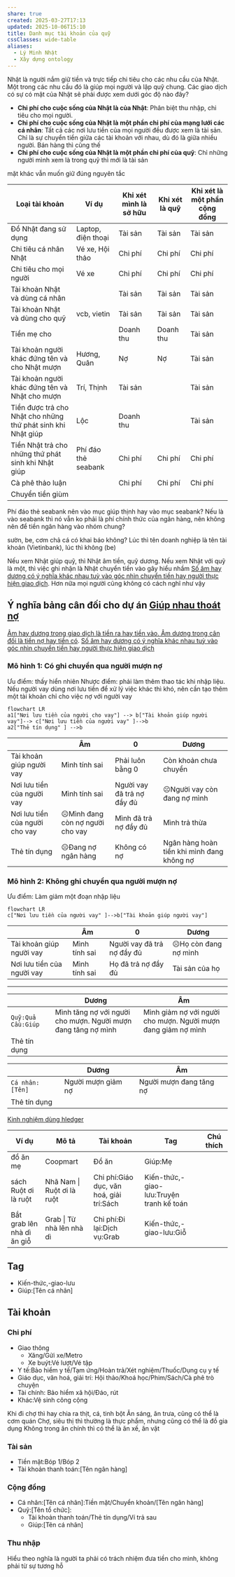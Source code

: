 ```yaml
---
share: true
created: 2025-03-27T17:13
updated: 2025-10-06T15:10
title: Danh mục tài khoản của quỹ
cssClasses: wide-table
aliases:
  - Lý Minh Nhật
  - Xây dựng ontology
---
```

Nhật là người nắm giữ tiền và trực tiếp chi tiêu cho các nhu cầu của Nhật. Một trong các nhu cầu đó là giúp mọi người và lập quỹ chung. Các giao dịch có sự có mặt của Nhật sẽ phải được xem dưới góc độ nào đây?
- **Chi phí cho cuộc sống của Nhật là của Nhật**: Phân biệt thu nhập, chi tiêu cho mọi người. 
- **Chi phí cho cuộc sống của Nhật là một phần chi phí của mạng lưới các cá nhân**: Tất cả các nơi lưu tiền của mọi người đều được xem là tài sản. Chỉ là sự chuyển tiền giữa các tài khoản với nhau, dù đó là giữa nhiều người. Bán hàng thì cũng thế
- **Chi phí cho cuộc sống của Nhật là một phần chi phí của quỹ**: Chỉ những người mình xem là trong quỹ thì mới là tài sản


mặt khác vẫn muốn giữ đúng nguyên tắc

| Loại tài khoản                                               | Ví dụ               | Khi xét mình là sở hữu | Khi xét là quỹ | Khi xét là một phần cộng đồng |
| ------------------------------------------------------------ | ------------------- | ---------------------- | -------------- | ----------------------------- |
| Đồ Nhật đang sử dụng                                         | Laptop, điện thoại  | Tài sản                | Tài sản        | Tài sản                       |
| Chi tiêu cá nhân Nhật                                        | Vé xe, Hội thảo     | Chi phí                | Chi phí        | Chi phí                       |
| Chi tiêu cho mọi người                                       | Vé xe               | Chi phí                | Chi phí        | Chi phí                       |
| Tài khoản Nhật và dùng cá nhân                               |                     | Tài sản                | Tài sản        | Tài sản                       |
| Tài khoản Nhật và dùng cho quỹ                               | vcb, vietin         | Tài sản                | Tài sản        | Tài sản                       |
| Tiền mẹ cho                                                  |                     | Doanh thu              | Doanh thu      | Tài sản                       |
| Tài khoản người khác đứng tên và cho Nhật mượn               | Hương, Quân         | Nợ                     | Nợ             | Tài sản                       |
| Tài khoản người khác đứng tên và Nhật cho mượn               | Trí, Thịnh          | Tài sản                |                | Tài sản                       |
| Tiền được trả cho Nhật cho những thứ phát sinh khi Nhật giúp | Lộc                 | Doanh thu              |                | Tài sản                       |
| Tiền Nhật trả cho những thứ phát sinh khi Nhật giúp          | Phí đáo thẻ seabank | Chi phí                | Chi phí               | Chi phí                       |
| Cà phê thảo luận                                             |                     | Chi phí                | Chi phí        | Chi phí                       |
| Chuyển tiền giùm                                             |                     |                        |                |                               |

Phí đáo thẻ seabank nên vào mục giúp thịnh hay vào mục seabank? Nếu là vào seabank thì nó vẫn ko phải là phí chính thức của ngân hàng, nên không nên để tiền ngân hàng vào nhóm chung?


sườn, be, cơm chả cá có khai báo không?
Lúc thì tên doanh nghiệp là tên tài khoản (Vietinbank), lúc thì không (be) 

Nếu xem Nhật giúp quỹ, thì Nhật âm tiền, quỹ dương. Nếu xem Nhật với quỹ là một, thì việc ghi nhận là Nhật chuyển tiền vào gây hiểu nhầm
[Số âm hay dương có ý nghĩa khác nhau tuỳ vào góc nhìn chuyển tiền hay người thực hiện giao dịch](../../../%E2%9A%A1Hi%E1%BB%83u%20bi%E1%BA%BFt%20s%C3%A2u/N%E1%BB%81n%20kinh%20t%E1%BA%BF%20h%C3%A0ng%20ho%C3%A1/K%E1%BA%BF%20to%C3%A1n/K%E1%BA%BF%20ho%E1%BA%A1ch%20t%C3%A0i%20ch%C3%ADnh/S%E1%BB%91%20%C3%A2m%20hay%20d%C6%B0%C6%A1ng%20c%C3%B3%20%C3%BD%20ngh%C4%A9a%20kh%C3%A1c%20nhau%20tu%E1%BB%B3%20v%C3%A0o%20g%C3%B3c%20nh%C3%ACn%20chuy%E1%BB%83n%20ti%E1%BB%81n%20hay%20ng%C6%B0%E1%BB%9Di%20th%E1%BB%B1c%20hi%E1%BB%87n%20giao%20d%E1%BB%8Bch.md). Hơn nữa mọi người cũng không có cách nghĩ như vậy



## Ý nghĩa bảng cân đối cho dự án [Giúp nhau thoát nợ](./Ng%C3%A2n%20h%C3%A0ng%20mini%20v%C3%A0%20m%E1%BA%A1ng%20l%C6%B0%E1%BB%9Bi%20cho%20vay%20ngang%20h%C3%A0ng.md)
[Âm hay dương trong giao dịch là tiền ra hay tiền vào. Âm dương trong cân đối là tiền nợ hay tiền có](../Ng%C6%B0%E1%BB%9Di%20th%E1%BB%A5%20h%C6%B0%E1%BB%9Fng/L%C3%BD%20Minh%20Nh%E1%BA%ADt/%C3%82m%20hay%20d%C6%B0%C6%A1ng%20trong%20giao%20d%E1%BB%8Bch%20l%C3%A0%20ti%E1%BB%81n%20ra%20hay%20ti%E1%BB%81n%20v%C3%A0o.%20%C3%82m%20d%C6%B0%C6%A1ng%20trong%20c%C3%A2n%20%C4%91%E1%BB%91i%20l%C3%A0%20ti%E1%BB%81n%20n%E1%BB%A3%20hay%20ti%E1%BB%81n%20c%C3%B3.md). [Số âm hay dương có ý nghĩa khác nhau tuỳ vào góc nhìn chuyển tiền hay người thực hiện giao dịch](../../../%E2%9A%A1Hi%E1%BB%83u%20bi%E1%BA%BFt%20s%C3%A2u/N%E1%BB%81n%20kinh%20t%E1%BA%BF%20h%C3%A0ng%20ho%C3%A1/K%E1%BA%BF%20to%C3%A1n/K%E1%BA%BF%20ho%E1%BA%A1ch%20t%C3%A0i%20ch%C3%ADnh/S%E1%BB%91%20%C3%A2m%20hay%20d%C6%B0%C6%A1ng%20c%C3%B3%20%C3%BD%20ngh%C4%A9a%20kh%C3%A1c%20nhau%20tu%E1%BB%B3%20v%C3%A0o%20g%C3%B3c%20nh%C3%ACn%20chuy%E1%BB%83n%20ti%E1%BB%81n%20hay%20ng%C6%B0%E1%BB%9Di%20th%E1%BB%B1c%20hi%E1%BB%87n%20giao%20d%E1%BB%8Bch.md)

### Mô hình 1: Có ghi chuyển qua người mượn nợ
Ưu điểm: thấy hiển nhiên
Nhược điểm: phải làm thêm thao tác khi nhập liệu. Nếu người vay dùng nơi lưu tiền để xử lý việc khác thì khó, nên cần tạo thêm một tài khoản chỉ cho việc nợ với người vay

```mermaid
flowchart LR
a1["Nơi lưu tiền của người cho vay"] --> b["Tài khoản giúp người vay"]--> c["Nơi lưu tiền của người vay" ]-->b
a2["Thẻ tín dụng" ] -->b
```

|                                | Âm                               | 0                          | Dương                                      |
| ------------------------------ | -------------------------------- | -------------------------- | ------------------------------------------ |
| Tài khoản giúp người vay       | Mình tính sai                    | Phải luôn bằng 0           | Còn khoản chưa chuyển                      |
| Nơi lưu tiền của người vay     | Mình tính sai                    | Người vay đã trả nợ đầy đủ | ☹️Người vay còn đang nợ mình               |
| Nơi lưu tiền của người cho vay | ☹️Mình đang còn nợ người cho vay | Mình đã trả nợ đầy đủ      | Mình trả thừa                              |
| Thẻ tín dụng                   | ☹️Đang nợ ngân hàng              | Không có nợ                | Ngân hàng hoàn tiền khi mình đang không nợ |


### Mô hình 2: Không ghi chuyển qua người mượn nợ
Ưu điểm: Làm giảm một đoạn nhập liệu

```mermaid
flowchart LR
c["Nơi lưu tiền của người vay" ]-->b["Tài khoản giúp người vay"]
```

|                            | Âm            | 0                          | Dương                 |
| -------------------------- | ------------- | -------------------------- | --------------------- |
| Tài khoản giúp người vay   | Mình tính sai | Người vay đã trả nợ đầy đủ | ☹️Họ còn đang nợ mình |
| Nơi lưu tiền của người vay | Mình tính sai | Họ đã trả nợ đầy đủ        | Tài sản của họ        |

---

|                    | Dương                                                         | Âm                                                            |
| ------------------ | ------------------------------------------------------------- | ------------------------------------------------------------- |
| `Quỹ:Quả Cầu:Giúp` | Mình tăng nợ với người cho mượn. Người mượn đang tăng nợ mình | Mình giảm nợ với người cho mượn. Người mượn đang giảm nợ mình |
| Thẻ tín dụng       |                                                               |                                                               |

|                 | Dương              | Âm                      |
| --------------- | ------------------ | ----------------------- |
| `Cá nhân:[Tên]` | Người mượn giảm nợ | Người mượn đang tăng nợ |
| Thẻ tín dụng    |                    |                         |

[Kinh nghiệm dùng hledger](../../../%F0%9F%93%9CT%C3%A0i%20nguy%C3%AAn/Ch%E1%BB%8Dn%20s%E1%BA%A3n%20ph%E1%BA%A9m%20ph%C3%B9%20h%E1%BB%A3p/Ch%C6%B0%C6%A1ng%20tr%C3%ACnh%20qu%E1%BA%A3n%20l%C3%BD%20ti%E1%BB%81n/Kinh%20nghi%E1%BB%87m%20d%C3%B9ng%20hledger.md)

| Ví dụ                      | Mô tả                      | Tài khoản                                | Tag                                      | Chú thích |
| -------------------------- | -------------------------- | ---------------------------------------- | ---------------------------------------- | --------- |
| đồ ăn mẹ                   | Coopmart                   | Đồ ăn                                    | Giúp:Mẹ                                  |           |
| sách Ruột ơi là ruột       | Nhã Nam \| Ruột ơi là ruột | Chi phí:Giáo dục, văn hoá, giải trí:Sách | Kiến-thức,-giao-lưu:Truyện tranh kế toán |           |
| Bắt grab lên nhà dì ăn giỗ | Grab \| Từ nhà lên nhà dì  | Chi phí:Đi lại:Dịch vụ:Grab              | Kiến-thức,-giao-lưu:Giỗ                  |           |

## Tag
- Kiến-thức,-giao-lưu
- Giúp:[Tên cá nhân]

## Tài khoản
### Chi phí
- Giao thông
	- Xăng/Gửi xe/Metro
	- Xe buýt:Vé lượt/Vé tập
- Y tế:Bảo hiểm y tế/Tạm ứng/Hoàn trả/Xét nghiệm/Thuốc/Dụng cụ y tế
- Giáo dục, văn hoá, giải trí: Hội thảo/Khoá học/Phim/Sách/Cà phê trò chuyện
- Tài chính: Bảo hiểm xã hội/Đáo, rút
- Khác:Vệ sinh công cộng

Khi đi chợ thì hay chia ra thịt, cá, tinh bột
Ăn sáng, ăn trưa, cũng có thể là cơm quán
Chợ, siêu thị thì thường là thực phẩm, nhưng cũng có thể là đồ gia dụng
Không trong ăn chính thì có thể là ăn xế, ăn vặt
### Tài sản
- Tiền mặt:Bóp 1/Bóp 2
- Tài khoản thanh toán:[Tên ngân hàng]

### Cộng đồng
- Cá nhân:[Tên cá nhân]:Tiền mặt/Chuyển khoản/[Tên ngân hàng]
- Quỹ:[Tên tổ chức]:
	- Tài khoản thanh toán/Thẻ tín dụng/Ví trả sau
	- Giúp:[Tên cá nhân]


### Thu nhập
Hiểu theo nghĩa là người ta phải có trách nhiệm đưa tiền cho mình, không phải từ sự tương hỗ